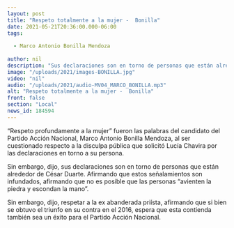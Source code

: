 ```yaml
---
layout: post
title: "Respeto totalmente a la mujer -  Bonilla"
date: 2021-05-21T20:36:00.000-06:00
tags:
  
  - Marco Antonio Bonilla Mendoza
  
author: nil
description: "Sus declaraciones son en torno de personas que están alrededor de César Duarte."
image: "/uploads/2021/images-BONILLA.jpg"
video: "nil"
audio: "/uploads/2021/audio-MV04_MARCO_BONILLA.mp3"
alt: "Respeto totalmente a la mujer -  Bonilla"
front: false
section: "Local"
news_id: 184594
---
```


“Respeto profundamente a la mujer” fueron las palabras del candidato del Partido Acción Nacional, Marco Antonio Bonilla Mendoza, al ser cuestionado respecto a la disculpa pública que solicitó Lucía Chavira por las declaraciones en torno a su persona.

Sin embargo, dijo, sus declaraciones son en torno de personas que están alrededor de César Duarte. Afirmando que estos señalamientos son infundados, afirmando que no es posible que las personas “avienten la piedra y escondan la mano”.

Sin embargo, dijo, respetar a la ex abanderada priísta, afirmando que si bien se obtuvo el triunfo en su contra en el 2016, espera que esta contienda también sea un éxito para el Partido Acción Nacional. 
